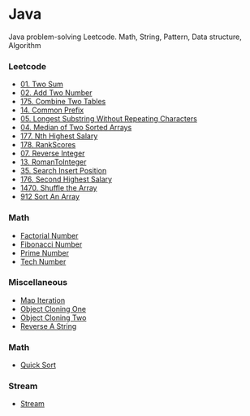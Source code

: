 # Java
Java problem-solving Leetcode. Math, String, Pattern, Data structure, Algorithm

<h3>Leetcode</h3>
	<ul>
		<li><a href="https://github.com/smashiqurrahman/Java/blob/main/src/com/ashiq/leetcode/TwoSum_01.java">01. Two Sum</a></li>
		<li><a href="https://github.com/smashiqurrahman/Java/blob/main/src/com/ashiq/leetcode/AddTwoNumbers_02.java">02. Add Two Number</a></li>
		<li><a href="https://github.com/smashiqurrahman/Java/blob/main/src/com/ashiq/leetcode/CombineTwoTables_175.java">175. Combine Two Tables</a></li>
		<li><a href="https://github.com/smashiqurrahman/Java/blob/main/src/com/ashiq/leetcode/CommonPrefix_14.java">14. Common Prefix</a></li>
		<li><a href="https://github.com/smashiqurrahman/Java/blob/main/src/com/ashiq/leetcode/LongestSubstringWithoutRepeatingCharacters_03.java">05. Longest Substring Without Repeating Characters</a></li>
		<li><a href="https://github.com/smashiqurrahman/Java/blob/main/src/com/ashiq/leetcode/MedianofTwoSortedArrays_04.java">04. Median of Two Sorted Arrays</a></li>
		<li><a href="https://github.com/smashiqurrahman/Java/blob/main/src/com/ashiq/leetcode/NthHighestSalary_177.java">177. Nth Highest Salary</a></li>
		<li><a href="https://github.com/smashiqurrahman/Java/blob/main/src/com/ashiq/leetcode/RankScores_178.java">178. RankScores</a></li>
		<li><a href="https://github.com/smashiqurrahman/Java/blob/main/src/com/ashiq/leetcode/ReverseInteger_07.java">07. Reverse Integer</a></li>
		<li><a href="https://github.com/smashiqurrahman/Java/blob/main/src/com/ashiq/leetcode/RomanToInteger_13.java">13. RomanToInteger</a></li>
		<li><a href="https://github.com/smashiqurrahman/Java/blob/main/src/com/ashiq/leetcode/SearchInsertPosition_35.java">35. Search Insert Position</a></li>
		<li><a href="https://github.com/smashiqurrahman/Java/blob/main/src/com/ashiq/leetcode/SecondHighesSalary_176.java">176. Second Highest Salary</a></li>
		<li><a href="https://github.com/smashiqurrahman/Java/blob/main/src/com/ashiq/leetcode/ShuffletheArray_1470.java">1470. Shuffle the Array</a></li>
		<li><a href="https://github.com/smashiqurrahman/Java/blob/main/src/com/ashiq/leetcode/SortAnArray_912.java">912 Sort An Array</a></li>
	</ul>
	
<h3>Math</h3>
	<ul>
		<li><a href="https://github.com/smashiqurrahman/Java/blob/main/src/com/ashiq/maths/FactorialNumber.java">Factorial Number</a></li>
		<li><a href="https://github.com/smashiqurrahman/Java/blob/main/src/com/ashiq/maths/FibonacciNumber.java">Fibonacci Number</a></li>
		<li><a href="https://github.com/smashiqurrahman/Java/blob/main/src/com/ashiq/maths/PrimeNumber.java">Prime Number</a></li>
		<li><a href="https://github.com/smashiqurrahman/Java/blob/main/src/com/ashiq/maths/TechNumber.java">Tech Number</a></li>
	</ul>

<h3>Miscellaneous</h3>
	<ul>
		<li><a href="https://github.com/smashiqurrahman/Java/blob/main/src/com/ashiq/misc/MapIteration.java">Map Iteration</a></li>
		<li><a href="https://github.com/smashiqurrahman/Java/blob/main/src/com/ashiq/misc/ObjectCloningOne.java">Object Cloning One</a></li>
		<li><a href="https://github.com/smashiqurrahman/Java/blob/main/src/com/ashiq/misc/ObjectCloningTwo.java">Object Cloning Two</a></li>
		<li><a href="https://github.com/smashiqurrahman/Java/blob/main/src/com/ashiq/misc/ReverseString.java">Reverse A String</a></li>
	</ul>
	
<h3>Math</h3>
	<ul>
		<li><a href="https://github.com/smashiqurrahman/Java/blob/main/src/com/ashiq/sorting/QuickSort.java">Quick Sort</a></li>
	</ul>
	
<h3>Stream</h3>
	<ul>
		<li><a href="https://github.com/smashiqurrahman/Java/tree/main/src/com/ashiq/streamPractice">Stream</a></li>
	</ul>
